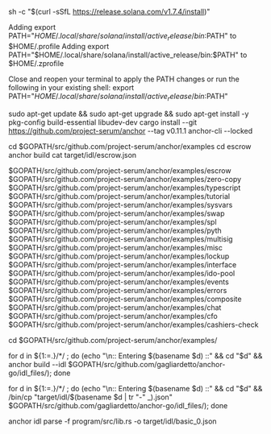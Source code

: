 sh -c "$(curl -sSfL https://release.solana.com/v1.7.4/install)"

Adding export PATH="$HOME/.local/share/solana/install/active_release/bin:$PATH" to $HOME/.profile
Adding export PATH="$HOME/.local/share/solana/install/active_release/bin:$PATH" to $HOME/.zprofile


Close and reopen your terminal to apply the PATH changes or run the following in your existing shell:
  export PATH="$HOME/.local/share/solana/install/active_release/bin:$PATH"


sudo apt-get update && sudo apt-get upgrade && sudo apt-get install -y pkg-config build-essential libudev-dev
cargo install --git https://github.com/project-serum/anchor --tag v0.11.1 anchor-cli --locked


cd $GOPATH/src/github.com/project-serum/anchor/examples
cd escrow
anchor build
cat target/idl/escrow.json


$GOPATH/src/github.com/project-serum/anchor/examples/escrow
$GOPATH/src/github.com/project-serum/anchor/examples/zero-copy
$GOPATH/src/github.com/project-serum/anchor/examples/typescript
$GOPATH/src/github.com/project-serum/anchor/examples/tutorial
$GOPATH/src/github.com/project-serum/anchor/examples/sysvars
$GOPATH/src/github.com/project-serum/anchor/examples/swap
$GOPATH/src/github.com/project-serum/anchor/examples/spl
$GOPATH/src/github.com/project-serum/anchor/examples/pyth
$GOPATH/src/github.com/project-serum/anchor/examples/multisig
$GOPATH/src/github.com/project-serum/anchor/examples/misc
$GOPATH/src/github.com/project-serum/anchor/examples/lockup
$GOPATH/src/github.com/project-serum/anchor/examples/interface
$GOPATH/src/github.com/project-serum/anchor/examples/ido-pool
$GOPATH/src/github.com/project-serum/anchor/examples/events
$GOPATH/src/github.com/project-serum/anchor/examples/errors
$GOPATH/src/github.com/project-serum/anchor/examples/composite
$GOPATH/src/github.com/project-serum/anchor/examples/chat
$GOPATH/src/github.com/project-serum/anchor/examples/cfo
$GOPATH/src/github.com/project-serum/anchor/examples/cashiers-check


cd $GOPATH/src/github.com/project-serum/anchor/examples/

  for d in ${1:=.}/*/ ; do (echo "\n:: Entering $(basename $d) ::" && cd "$d" && anchor build --idl $GOPATH/src/github.com/gagliardetto/anchor-go/idl_files/); done

  for d in ${1:=.}/*/ ; do (echo "\n:: Entering $(basename $d) ::" && cd "$d" && /bin/cp "target/idl/$(basename $d | tr "-" _).json" $GOPATH/src/github.com/gagliardetto/anchor-go/idl_files/); done



anchor idl parse -f program/src/lib.rs -o target/idl/basic_0.json
